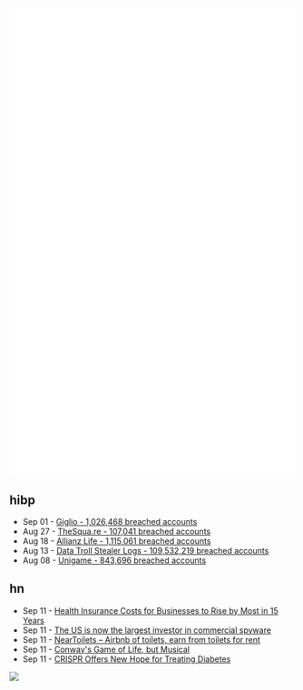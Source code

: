 ![Metrics](https://raw.githubusercontent.com/phixion/phixion/master/metrics.svg)

## hibp

<!--
for https://github.com/phixion/phixion/blob/main/.github/workflows/feeds.yml
-->
<!--START_SECTION:haveibeenpwnd-->
- Sep 01 - [Giglio - 1,026,468 breached accounts](https://haveibeenpwned.com/Breach/Giglio)
- Aug 27 - [TheSqua.re - 107,041 breached accounts](https://haveibeenpwned.com/Breach/TheSquare)
- Aug 18 - [Allianz Life - 1,115,061 breached accounts](https://haveibeenpwned.com/Breach/AllianzLife)
- Aug 13 - [Data Troll Stealer Logs - 109,532,219 breached accounts](https://haveibeenpwned.com/Breach/DataTrollStealerLogs)
- Aug 08 - [Unigame - 843,696 breached accounts](https://haveibeenpwned.com/Breach/Unigame)
<!--END_SECTION:haveibeenpwnd-->

## hn

<!--
for https://github.com/phixion/phixion/blob/main/.github/workflows/feeds.yml
-->
<!--START_SECTION:hn-->
- Sep 11 - [Health Insurance Costs for Businesses to Rise by Most in 15 Years](https://www.wsj.com/health/healthcare/health-insurance-costs-rise-6cc1b934)
- Sep 11 - [The US is now the largest investor in commercial spyware](https://arstechnica.com/security/2025/09/the-us-is-now-the-largest-investor-in-commercial-spyware/)
- Sep 11 - [NearToilets – Airbnb of toilets, earn from toilets for rent](https://neartoilets.com/)
- Sep 11 - [Conway's Game of Life, but Musical](https://www.hudsong.dev/digital-darwin)
- Sep 11 - [CRISPR Offers New Hope for Treating Diabetes](https://www.wired.com/story/no-more-injections-crispr-offers-new-hope-for-treating-diabetes/)
<!--END_SECTION:hn-->

<!--
for https://yhype.me
-->
![](https://hit.yhype.me/github/profile?user_id=13013670)
